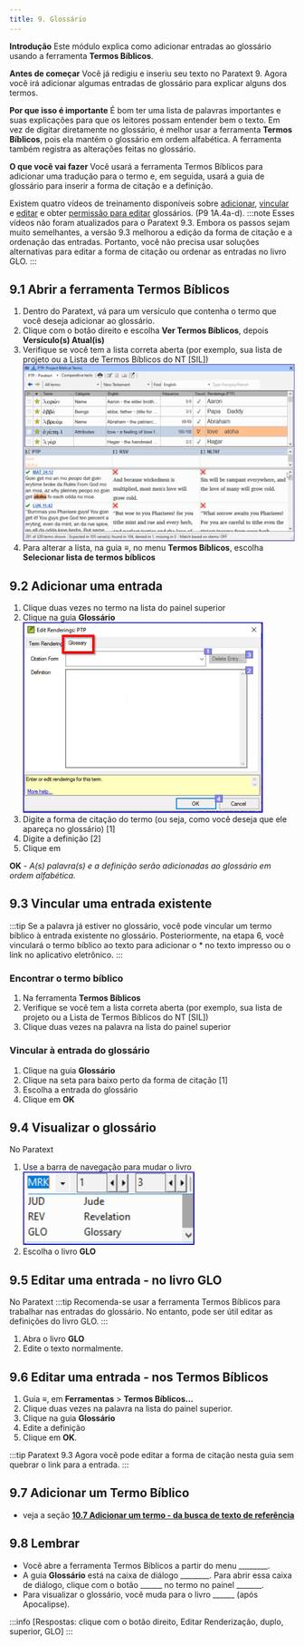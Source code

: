 ```yaml
---
title: 9. Glossário
---
```


**Introdução**
Este módulo explica como adicionar entradas ao glossário usando a ferramenta **Termos Bíblicos**.

**Antes de começar**
Você já redigiu e inseriu seu texto no Paratext 9. Agora você irá adicionar algumas entradas de glossário para explicar alguns dos termos.

**Por que isso é importante**
É bom ter uma lista de palavras importantes e suas explicações para que os leitores possam entender bem o texto. Em vez de digitar diretamente no glossário, é melhor usar a ferramenta **Termos Bíblicos**, pois ela mantém o glossário em ordem alfabética. A ferramenta também registra as alterações feitas no glossário.

**O que você vai fazer**
Você usará a ferramenta Termos Bíblicos para adicionar uma tradução para o termo e, em seguida, usará a guia de glossário para inserir a forma de citação e a definição.

Existem quatro vídeos de treinamento disponíveis sobre [adicionar](../../Video-summaries/02-Stage-1/5.Additional/1A.4a.md), [vincular](../../Video-summaries/02-Stage-1/5.Additional/1A.4c.md) e [editar](../../Video-summaries/02-Stage-1/5.Additional/1A.4d.md) e obter [permissão para editar](../../Video-summaries/02-Stage-1/5.Additional/1A.4b.md) glossários. (P9 1A.4a-d). :::note
Esses vídeos não foram atualizados para o Paratext 9.3. Embora os passos sejam muito semelhantes, a versão 9.3 melhorou a edição da forma de citação e a ordenação das entradas. Portanto, você não precisa usar soluções alternativas para editar a forma de citação ou ordenar as entradas no livro GLO.
:::

## 9.1 Abrir a ferramenta Termos Bíblicos
1.  Dentro do Paratext, vá para um versículo que contenha o termo que você deseja adicionar ao glossário.
1.  Clique com o botão direito e escolha **Ver Termos Bíblicos**, depois **Versículo(s) Atual(is)**
1.  Verifique se você tem a lista correta aberta (por exemplo, sua lista de projeto ou a Lista de Termos Bíblicos do NT [SIL])
   ![](../media/2b01905ef3b07447852ee02967bd29ef.png)
1.  Para alterar a lista, na guia **≡**, no menu **Termos Bíblicos**, escolha **Selecionar lista de termos bíblicos**

## 9.2 Adicionar uma entrada
1.  Clique duas vezes no termo na lista do painel superior
1.  Clique na guia **Glossário**
   ![](../media/a72d1e5b782c3521acd208d3ad948806.png)
1.  Digite a forma de citação do termo (ou seja, como você deseja que ele apareça no glossário) [1]
1.  Digite a definição [2]
1.  Clique em

 **OK**
    -  *A(s) palavra(s) e a definição serão adicionadas ao glossário em ordem alfabética.*

## 9.3 Vincular uma entrada existente
:::tip
Se a palavra já estiver no glossário, você pode vincular um termo bíblico à entrada existente no glossário. Posteriormente, na etapa 6, você vinculará o termo bíblico ao texto para adicionar o \* no texto impresso ou o link no aplicativo eletrônico.
:::
### Encontrar o termo bíblico
1.  Na ferramenta **Termos Bíblicos**
1.  Verifique se você tem a lista correta aberta (por exemplo, sua lista de projeto ou a Lista de Termos Bíblicos do NT [SIL])
1.  Clique duas vezes na palavra na lista do painel superior

### Vincular à entrada do glossário
1.  Clique na guia **Glossário**
3.  Clique na seta para baixo perto da forma de citação [1]
4.  Escolha a entrada do glossário
5.  Clique em **OK**

## 9.4 Visualizar o glossário
No Paratext

1.  Use a barra de navegação para mudar o livro
   ![](../media/1ff8980dd966e0b6d022ab9831c08cae.png)
1.  Escolha o livro **GLO**

## 9.5 Editar uma entrada - no livro GLO
No Paratext :::tip
Recomenda-se usar a ferramenta Termos Bíblicos para trabalhar nas entradas do glossário. No entanto, pode ser útil editar as definições do livro GLO.
:::

1.  Abra o livro **GLO**
1.  Edite o texto normalmente.

## 9.6 Editar uma entrada - nos Termos Bíblicos
1.  Guia **≡**, em **Ferramentas** \> **Termos Bíblicos...**
1.  Clique duas vezes na palavra na lista do painel superior.
1.  Clique na guia **Glossário**
1.  Edite a definição
1.  Clique em **OK**.

:::tip Paratext 9.3
Agora você pode editar a forma de citação nesta guia sem quebrar o link para a entrada.
:::
## 9.7 Adicionar um Termo Bíblico
-  veja a seção [**10.7 Adicionar um termo - da busca de texto de referência**](BT#107-adicionar-um-termo--da-busca-de-texto-de-referência)

## 9.8 Lembrar
-  Você abre a ferramenta Termos Bíblicos a partir do menu \_\_\_\_\_\_\_\_.
-  A guia **Glossário** está na caixa de diálogo \_\_\_\_\_\_\_\_. Para abrir essa caixa de diálogo, clique com o botão \_\_\_\_\_\_ no termo no painel \_\_\_\_\_\_\_.
-  Para visualizar o glossário, você muda para o livro \_\_\_\_\_\_ (após Apocalipse).

:::info
[Respostas: clique com o botão direito, Editar Renderização, duplo, superior, GLO]
:::